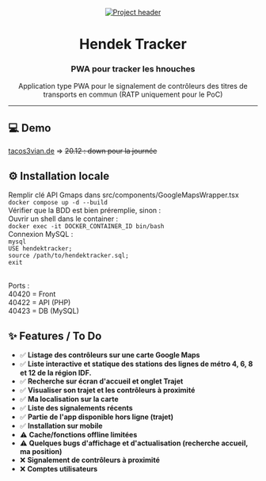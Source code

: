 <p align="center">
  <a href="https://tacos3vian.de" rel="noopener">
 <img src="https://i.imgur.com/sYL5Pia.png" alt="Project header"></a>
</p>
<h1 align="center">Hendek Tracker</h1>
<div align="center">
<h3 align="center">PWA pour tracker les hnouches</h3>
<p align="center">Application type PWA pour le signalement de contrôleurs des titres de transports en commun (RATP uniquement pour le PoC)</p>
</div>

---
## 💻 Demo

[tacos3vian.de](https://tacos3vian.de "tacos3vian.de") => <strike>20.12 : down pour la journée</strike>

## ⚙️ Installation locale
Remplir clé API Gmaps dans src/components/GoogleMapsWrapper.tsx
<br>
`docker compose up -d --build`
<br>
Vérifier que la BDD est bien préremplie, sinon :
<br>
Ouvrir un shell dans le container :
<br>
`docker exec -it DOCKER_CONTAINER_ID bin/bash`
<br>
Connexion MySQL :
<br>
`mysql`
<br>
`USE hendektracker;`
<br>
`source /path/to/hendektracker.sql;`
<br>
`exit`
<br>

<br>
Ports : 
<br>
  40420 = Front
<br>
  40422 = API (PHP)
<br>
  40423 = DB (MySQL)
<br>

## ✨ Features / To Do
- ✅ <b>Listage des contrôleurs sur une carte Google Maps</b>
- ✅ <b>Liste interactive et statique des stations des lignes de métro 4, 6, 8 et 12 de la région IDF.</b> 
- ✅ <b>Recherche sur écran d'accueil et onglet Trajet</b>
- ✅ <b>Visualiser son trajet et les contrôleurs à proximité</b> 
- ✅ <b>Ma localisation sur la carte</b> 
- ✅ <b>Liste des signalements récents</b>
- ✅ <b>Partie de l'app disponible hors ligne (trajet)</b>
- ✅ <b>Installation sur mobile</b>
- ⚠️ <b>Cache/fonctions offline limitées</b>
- ⚠️ <b>Quelques bugs d'affichage et d'actualisation (recherche accueil, ma position)</b>
- ❌ <b>Signalement de contrôleurs à proximité</b>
- ❌ <b>Comptes utilisateurs</b>
<br>
